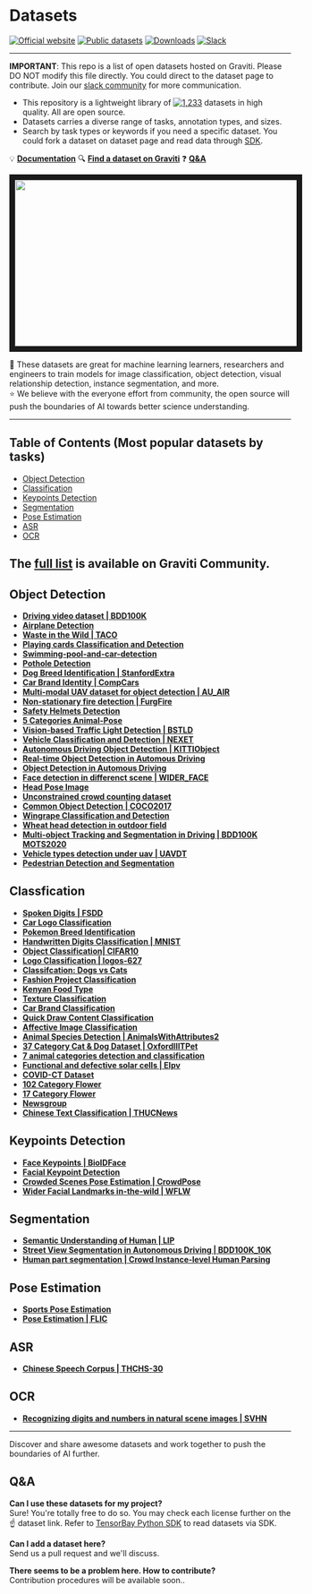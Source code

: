 # Datasets

[![Official website](https://img.shields.io/badge/website-awesome-blue)](https://www.graviti.com/)
[![Public datasets](https://img.shields.io/badge/Datasets-1%2C233-green)](https://gas.graviti.com/open-datasets)
[![Downloads](https://pepy.tech/badge/tensorbay/month)](https://pepy.tech/project/tensorbay)
[![Slack](https://img.shields.io/static/v1?label=slack&message=graviti&logo=slack&color=blueviolet)](https://join.slack.com/t/graviticommunity/shared_invite/zt-qivjowva-8RxtilBsHIf218sOsLTHOQ)

---

**IMPORTANT**: This repo is a list of open datasets hosted on Graviti. 
Please DO NOT modify this file directly. You could direct to the dataset page to contribute. Join our [slack community](https://join.slack.com/t/graviticommunity/shared_invite/zt-qivjowva-8RxtilBsHIf218sOsLTHOQ) for more communication.

- This repository is a lightweight library of [![1,233](https://img.shields.io/badge/Datasets-1%2C233-green)](https://gas.graviti.com/open-datasets)  datasets in high quality. All are open source.
- Datasets carries a diverse range of tasks, annotation types, and sizes.
- Search by task types or keywords if you need a specific dataset. You could fork a dataset on dataset page and read data through [SDK](https://github.com/Graviti-AI/tensorbay-python-sdk).

💡 [**Documentation**](https://tensorbay-python-sdk.graviti.com/en/latest/)
🔍 [**Find a dataset on Graviti**](https://gas.graviti.com/open-datasets)
❓ [**Q&A**](#qa)
</br>
<p align="center">
<img src="https://user-images.githubusercontent.com/92721051/161734655-7b76dd90-9dc8-4d40-8d14-a15b8ea4a72f.png" width="509" height="297" border="10"/>
</p>

📖 These datasets are great for machine learning learners, researchers and engineers to train models for image classification, object detection, visual relationship detection, instance segmentation, and more. </br>
⭐ We believe with the everyone effort from community, the open source will push the boundaries of AI towards better science understanding.

---

## Table of Contents (Most popular datasets by tasks)
- [Object Detection](#object-detection)
- [Classification](#classification)
- [Keypoints Detection](#keypoints-detection)
- [Segmentation](#segmentation)
- [Pose Estimation](#pose-estimation)
- [ASR](#asr)
- [OCR](#ocr)

The [full list](https://gas.graviti.com/open-datasets) is available on Graviti Community.
---

## Object Detection

- [**Driving video dataset | BDD100K**](https://gas.graviti.com/dataset/hellodataset/BDD100K)
- [**Airplane Detection**](https://gas.graviti.com/dataset/hellodataset/airplane_detection)
- [**Waste in the Wild | TACO**](https://gas.graviti.com/dataset/hellodataset/TACO)
- [**Playing cards Classification and Detection**](https://gas.graviti.com/dataset/hellodataset/playing-card)
- [**Swimming-pool-and-car-detection**](https://gas.graviti.com/dataset/hellodataset/swimming-pool-and-car-detection)
- [**Pothole Detection**](https://gas.graviti.com/dataset/hellodataset/annotated-potholes-dataset)
- [**Dog Breed Identification | StanfordExtra**](https://gas.graviti.com/dataset/hellodataset/StanfordExtra)
- [**Car Brand Identity | CompCars**](https://gas.graviti.com/dataset/graviti/CompCars)
- [**Multi-modal UAV dataset for object detection | AU_AIR**](https://gas.graviti.com/dataset/hellodataset/AU_AIR)
- [**Non-stationary fire detection | FurgFire**](https://gas.graviti.com/dataset/hellodataset/FurgFire)
- [**Safety Helmets Detection**](https://gas.graviti.com/dataset/graviti/HardHatWorkers)
- [**5 Categories Animal-Pose**](https://gas.graviti.com/dataset/hellodataset/AnimalPose5)
- [**Vision-based Traffic Light Detection | BSTLD**](https://gas.graviti.com/dataset/graviti/BSTLD)
- [**Vehicle Classification and Detection | NEXET**](https://gas.graviti.com/dataset/hellodataset/NEXET)
- [**Autonomous Driving Object Detection | KITTIObject**](https://gas.graviti.com/dataset/hellodataset/KITTIObject)
- [**Real-time Object Detection in Automous Driving**](https://gas.graviti.com/dataset/graviti/UrbanObjectDetection)
- [**Object Detection in Automous Driving**](https://gas.graviti.com/dataset/hellodataset/BDD100K_MOT2020)
- [**Face detection in differenct scene | WIDER_FACE**](https://gas.graviti.com/dataset/graviti/WIDER_FACE)
- [**Head Pose Image**](https://gas.graviti.com/dataset/graviti/HeadPoseImage)
- [**Unconstrained crowd counting dataset**](https://gas.graviti.com/dataset/graviti/JHU_CROWD)
- [**Common Object Detection | COCO2017**](https://gas.graviti.com/dataset/hellodataset/COCO2017)
- [**Wingrape Classification and Detection**](https://gas.graviti.com/dataset/hellodataset/Winegrape)
- [**Wheat head detection in outdoor field**](https://gas.graviti.com/dataset/hellodataset/Global-Wheat-Detection)
- [**Multi-object Tracking and Segmentation in Driving | BDD100K MOTS2020**](https://gas.graviti.com/dataset/hellodataset/BDD100K_MOTS2020)
- [**Vehicle types detection under uav | UAVDT**](https://gas.graviti.com/dataset/graviti/UAVDT)
- [**Pedestrian Detection and Segmentation**](https://gas.graviti.com/dataset/hellodataset/PennFudanDatabaseForPedestrianDetectionAndSegmentation)

## Classfication

- [**Spoken Digits | FSDD**](https://gas.graviti.com/dataset/graviti/FSDD)
- [**Car Logo Classification**](https://gas.graviti.com/dataset/hellodataset/Car-Logos-Dataset)
- [**Pokemon Breed Identification**](https://gas.graviti.com/dataset/graviti/PokemonGenerationOne)
- [**Handwritten Digits Classification | MNIST**](https://gas.graviti.com/dataset/hellodataset/MNIST)
- [**Object Classification| CIFAR10**](https://gas.graviti.com/dataset/graviti/CIFAR10)
- [**Logo Classification | logos-627**](https://gas.graviti.com/dataset/hellodataset/logos-627)
- [**Classifcation: Dogs vs Cats**](https://gas.graviti.com/dataset/graviti/DogsVsCats)
- [**Fashion Project Classification**](https://gas.graviti.com/dataset/graviti/FashionMNIST)
- [**Kenyan Food Type**](https://gas.graviti.com/dataset/graviti/KenyanFoodType)
- [**Texture Classification**](https://gas.graviti.com/dataset/graviti/KylbergTexture)
- [**Car Brand Classification**](https://gas.graviti.com/dataset/graviti/CarConnectionPicture)
- [**Quick Draw Content Classification**](https://gas.graviti.com/dataset/graviti/QuickDraw)
- [**Affective Image Classification**](https://gas.graviti.com/dataset/graviti/ImageEmotionArtPhoto)
- [**Animal Species Detection | AnimalsWithAttributes2**](https://gas.graviti.com/dataset/graviti/AnimalsWithAttributes2)
- [**37 Category Cat & Dog Dataset | OxfordIIITPet**](https://gas.graviti.com/dataset/graviti/OxfordIIITPet)
- [**7 animal categories detection and classification**](https://gas.graviti.com/dataset/hellodataset/AnimalPose7)
- [**Functional and defective solar cells | Elpv**](https://gas.graviti.com/dataset/graviti/Elpv)
- [**COVID-CT Dataset**](https://gas.graviti.com/dataset/graviti/COVID_CT)
- [**102 Category Flower**](https://gas.graviti.com/dataset/hellodataset/Flower102-1)
- [**17 Category Flower**](https://gas.graviti.com/dataset/hellodataset/Flower17)
- [**Newsgroup**](https://gas.graviti.com/dataset/graviti/Newsgroups20)
- [**Chinese Text Classification | THUCNews**](https://gas.graviti.com/dataset/graviti/THUCNews)

## Keypoints Detection

- [**Face Keypoints | BioIDFace**](https://gas.graviti.com/dataset/hellodataset/BioIDFace)
- [**Facial Keypoint Detection**](https://gas.graviti.com/dataset/hellodataset/FacialKeypointDetection)
- [**Crowded Scenes Pose Estimation | CrowdPose**](https://gas.graviti.com/dataset/hellodataset/CrowdPose)
- [**Wider Facial Landmarks in-the-wild | WFLW**](https://gas.graviti.com/dataset/hellodataset/WFLW)

## Segmentation

- [**Semantic Understanding of Human | LIP**](https://gas.graviti.com/dataset/hellodataset/LIP)
- [**Street View Segmentation in Autonomous Driving | BDD100K_10K**](https://gas.graviti.com/dataset/hellodataset/BDD100K_10K)
- [**Human part segmentation | Crowd Instance-level Human Parsing**](https://gas.graviti.com/dataset/hellodataset/CIHP)

## Pose Estimation

- [**Sports Pose Estimation**](https://gas.graviti.com/dataset/graviti/LeedsSportsPose)
- [**Pose Estimation | FLIC**](https://gas.graviti.com/dataset/graviti/FLIC)

## ASR

- [**Chinese Speech Corpus | THCHS-30**](https://gas.graviti.com/dataset/hellodataset/THCHS-30)

## OCR

- [**Recognizing digits and numbers in natural scene images | SVHN**](https://gas.graviti.com/dataset/graviti/SVHN)

---

Discover and share awesome datasets and work together to push the boundaries of AI further.
## Q&A

**Can I use these datasets for my project?**</br>
Sure! You're totally free to do so. You may check each license further on the ☝️ dataset link. Refer to [TensorBay Python SDK](https://github.com/Graviti-AI/tensorbay-python-sdk#tensorbay-python-sdk) to read datasets via SDK.

**Can I add a dataset here?**</br>
Send us a pull request and we'll discuss.

**There seems to be a problem here. How to contribute?**</br>
Contribution procedures will be available soon..
